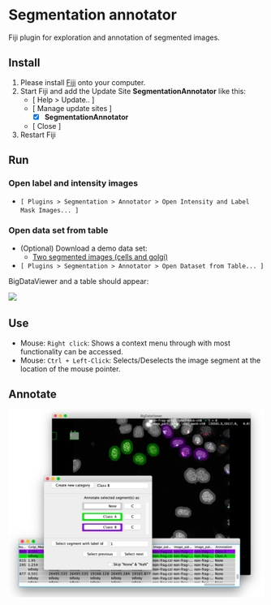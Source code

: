 # Segmentation annotator

Fiji plugin for exploration and annotation of segmented images.

## Install

1. Please install [Fiji](https://fiji.sc) onto your computer.
1. Start Fiji and add the Update Site **SegmentationAnnotator** like this:
   - [ Help > Update.. ]
   - [ Manage update sites ]
      - [X] **SegmentationAnnotator** 
   - [ Close ]
1. Restart Fiji


## Run

### Open label and intensity images

- `[ Plugins > Segmentation > Annotator > Open Intensity and Label Mask Images... ]`

### Open data set from table

- (Optional) Download a demo data set:
   - [Two segmented images (cells and golgi)](https://oc.embl.de/index.php/s/L4Kv5YgKgiMCFUe)
- `[ Plugins > Segmentation > Annotator > Open Dataset from Table... ]`

BigDataViewer and a table should appear:

<img src="https://user-images.githubusercontent.com/2157566/101176937-7ba63480-3647-11eb-9952-543e153a99e5.png" width="700">

## Use

- Mouse: `Right click`: Shows a context menu through with most functionality can be accessed.
- Mouse: `Ctrl + Left-Click`: Selects/Deselects the image segment at the location of the mouse pointer.

## Annotate

<img src="./doc/annotate.png" width="700">


